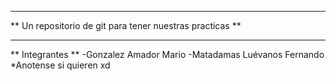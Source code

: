 **********************************************************
** Un repositorio de git para tener nuestras practicas  **
**********************************************************

** Integrantes **
-Gonzalez Amador Mario
-Matadamas Luévanos Fernando
*Anotense si quieren xd
